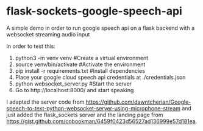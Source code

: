 # flask-sockets-google-speech-api
A simple demo in order to run google speech api on a flask backend with a websocket streaming audio input

In order to test this:
1. python3 -m venv venv #Create a virtual environment
2. source venv/bin/activate #Activate the environment
3. pip install -r requirements.txt #Install dependencies
4. Place your google cloud speech api credentials at ./credentials.json
5. python websocket_server.py #Start the server
6. Go to http://localhost:8000/ and start speaking


I adapted the server code from https://github.com/dawntcherian/Google-speech-to-text-python-websocket-server-using-microphone-stream and just added the flask_sockets server and the landing page from https://gist.github.com/cobookman/6459f0423d56527ad136999e57d181ea.
